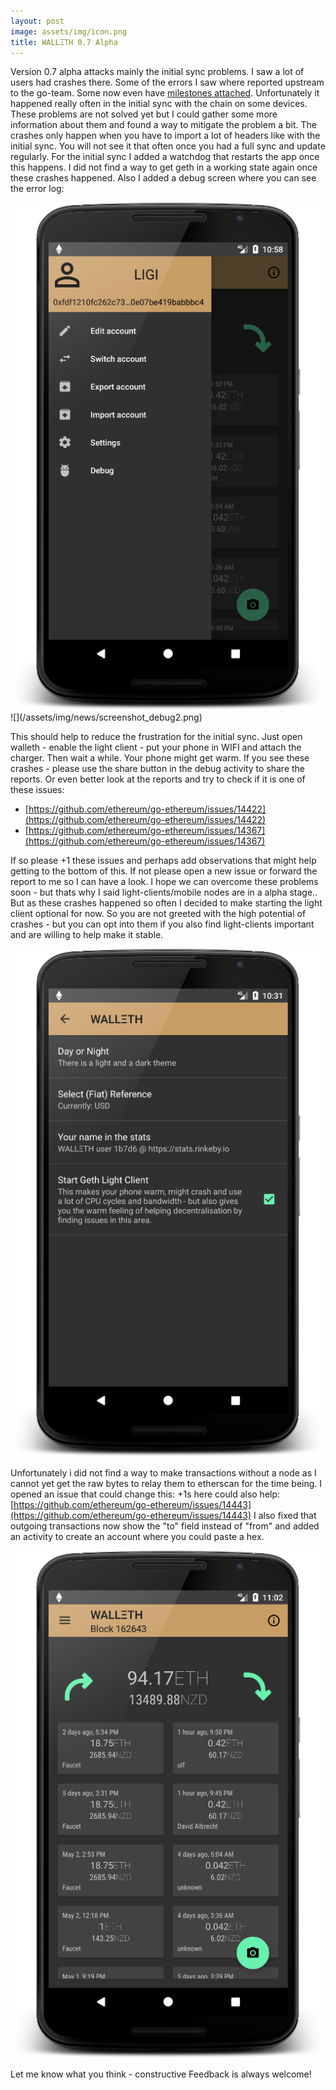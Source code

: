 ```yaml
---
layout: post
image: assets/img/icon.png
title: WALLΞTH 0.7 Alpha
---
```


Version 0.7 alpha attacks mainly the initial sync problems. I saw a lot of users had crashes there. Some of the errors I saw where reported upstream to the go-team. Some now even have <a href="https://github.com/golang/go/issues/20259">milestones attached</a>. Unfortunately it happened really often in the initial sync with the chain on some devices. These problems are not solved yet but I could gather some more information about them and found a way to mitigate the problem a bit. The crashes only happen when you have to import a lot of headers like with the initial sync. You will not see it that often once you had a full sync and update regularly. For the initial sync I added a watchdog that restarts the app once this happens. I did not find a way to get geth in a working state again once these crashes happened. Also I added a debug screen where you can see the error log:

<img src="/assets/img/news/screenshot_debug.png"/>
![](/assets/img/news/screenshot_debug2.png)

This should help to reduce the frustration for the initial sync. Just open walleth - enable the light client - put your phone in WIFI and attach the charger. Then wait a while. Your phone might get warm. If you see these crashes - please use the share button in the debug activity to share the reports. Or even better look at the reports and try to check if it is one of these issues:

* [https://github.com/ethereum/go-ethereum/issues/14422](https://github.com/ethereum/go-ethereum/issues/14422)
* [https://github.com/ethereum/go-ethereum/issues/14367](https://github.com/ethereum/go-ethereum/issues/14367)

If so please +1 these issues and perhaps add observations that might help getting to the bottom of this. If not please open a new issue or forward the report to me so I can have a look.
I hope we can overcome these problems soon - but thats why I said light-clients/mobile nodes are in a alpha stage..
But as these crashes happened so often I decided to make starting the light client optional for now. So you are not greeted with the high potential of crashes - but you can opt into them if you also find light-clients important and are willing to help make it stable.

![](/assets/img/news/screenshot_with_settings.png)

Unfortunately i did not find a way to make transactions without a node as I cannot yet get the raw bytes to relay them to etherscan for the time being. I opened an issue that could change this: +1s here could also help: [https://github.com/ethereum/go-ethereum/issues/14443](https://github.com/ethereum/go-ethereum/issues/14443)
I also fixed that outgoing transactions now show the "to" field instead of "from" and added an activity to create an account where you could paste a hex.

![](/assets/img/news/screenshot_list.png)

Let me know what you think - constructive Feedback is always welcome!
